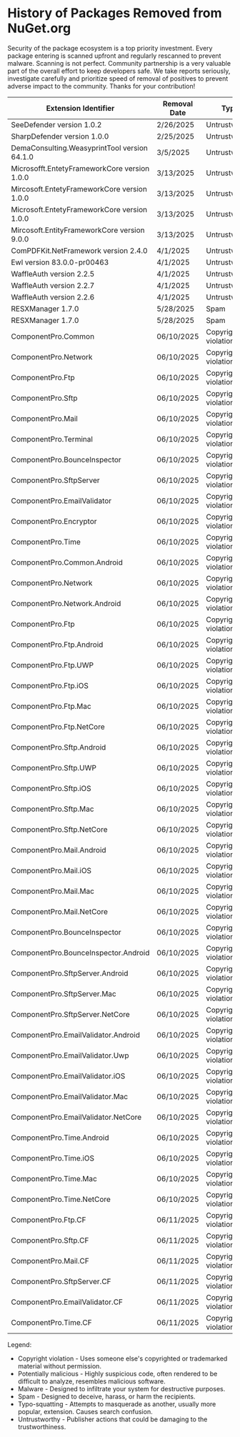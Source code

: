 # History of Packages Removed from NuGet.org

Security of the package ecosystem is a top priority investment. 
Every package entering is scanned upfront and regularly rescanned to prevent malware. 
Scanning is not perfect. Community partnership is a very valuable part of the overall effort to keep developers safe. We take reports seriously, investigate carefully and prioritize speed of removal of positives to prevent adverse impact to the community. Thanks for your contribution!


| Extension Identifier                  | Removal Date | Type                          |
|---------------------------------------|--------------|-------------------------------|
|      SeeDefender	 version 1.0.2    |       2/26/2025       |   Untrustworthy  |
|      SharpDefender	 version 1.0.0    |       2/25/2025       |  Untrustworthy   |
|      DemaConsulting.WeasyprintTool version  64.1.0   |      3/5/2025       |  Untrustworthy   |
|      Microsofft.EntetyFrameworkCore  version  1.0.0   |      3/13/2025       |  Untrustworthy   |
|      Mircоsoft.EntetyFrameworkCore  version  1.0.0   |      3/13/2025       |  Untrustworthy   |
|      Micrоsoft.EntetyFrameworkCore  version  1.0.0   |      3/13/2025       |  Untrustworthy   |
|      Мircosоft.ЕntitуFramеworkСоrе  version  9.0.0   |      3/13/2025       |  Untrustworthy   |
|      ComPDFKit.NetFramework version  2.4.0   |    4/1/2025      |  Untrustworthy   |
|      Ewl version  83.0.0-pr00463   |    4/1/2025       |  Untrustworthy   |
|      WaffleAuth version  2.2.5    |     4/1/2025      |  Untrustworthy   |
|      WaffleAuth version 2.2.7    |     4/1/2025    |  Untrustworthy   |
|      WaffleAuth version 2.2.6    |     4/1/2025    |  Untrustworthy   |
|     RESXManager 1.7.0  |     5/28/2025    | Spam   |
|     RESXManager 1.7.0  |     5/28/2025    | Spam   |
|   ComponentPro.Common    |       06/10/2025       |   Copyright violation |
|   ComponentPro.Network    |       06/10/2025       |  Copyright violation |
|   ComponentPro.Ftp    |      06/10/2025       |  Copyright violation |
|   ComponentPro.Sftp     |      06/10/2025       |  Copyright violation |
|   ComponentPro.Mail    |      06/10/2025       |  Copyright violation |
|   ComponentPro.Terminal   |      06/10/2025       |  Copyright violation |
|   ComponentPro.BounceInspector   |       06/10/2025       |  Copyright violation |
|   ComponentPro.SftpServer    |    06/10/2025      |  Copyright violation |
|   ComponentPro.EmailValidator     |    06/10/2025       |  Copyright violation |
|   ComponentPro.Encryptor      |     06/10/2025      |  Copyright violation |
|   ComponentPro.Time      |     06/10/2025    |  Copyright violation |
|   ComponentPro.Common.Android     |     06/10/2025    |  Copyright violation|
|   ComponentPro.Network    |     06/10/2025    | Copyright violation |
|   ComponentPro.Network.Android    |     06/10/2025    | Copyright violation |
|   ComponentPro.Ftp  |       06/10/2025       |   Copyright violation |
|   ComponentPro.Ftp.Android   |       06/10/2025       |  Copyright violation |
|   ComponentPro.Ftp.UWP    |      06/10/2025      |  Copyright violation |
|   ComponentPro.Ftp.iOS    |      06/10/2025       |  Copyright violation |
|   ComponentPro.Ftp.Mac     |      06/10/2025      |  Copyright violation |
|   ComponentPro.Ftp.NetCore    |      06/10/2025       |  Copyright violation |
|   ComponentPro.Sftp.Android   |      06/10/2025       |  Copyright violation |
|   ComponentPro.Sftp.UWP     |    06/10/2025      |  Copyright violation |
|   ComponentPro.Sftp.iOS   |    06/10/2025       |  Copyright violation |
|   ComponentPro.Sftp.Mac   |     06/10/2025      |  Copyright violation |
|   ComponentPro.Sftp.NetCore    |     06/10/2025    |  Copyright violation |
|   ComponentPro.Mail.Android   |     06/10/2025    |  Copyright violation |
|   ComponentPro.Mail.iOS  |     06/10/2025    | Copyright violation  |
|   ComponentPro.Mail.Mac   |     06/10/2025    | Copyright violation |
|   ComponentPro.Mail.NetCore   |    06/10/2025       |  Copyright violation |
|   ComponentPro.BounceInspector  |     06/10/2025      |  Copyright violation |
|   ComponentPro.BounceInspector.Android  |     06/10/2025    |  Copyright violation |
|   ComponentPro.SftpServer.Android    |     06/10/2025    |  Copyright violation |
|   ComponentPro.SftpServer.Mac   |     06/10/2025    | Copyright violation |
|   ComponentPro.SftpServer.NetCore    |     06/10/2025    | Copyright violation |
|   ComponentPro.EmailValidator.Android   |       06/10/2025       |   Copyright violation |
|   ComponentPro.EmailValidator.Uwp      |       06/10/2025       |  Copyright violation |
|   ComponentPro.EmailValidator.iOS    |      06/10/2025       |  Copyright violation |
|   ComponentPro.EmailValidator.Mac   |      06/10/2025       |  Copyright violation |
|   ComponentPro.EmailValidator.NetCore     |      06/10/2025       |  Copyright violation |
|   ComponentPro.Time.Android |      06/10/2025       |  Copyright violation |
|   ComponentPro.Time.iOS     |      06/10/2025       |  Copyright violation |
|   ComponentPro.Time.Mac    |    06/10/2025     |  Copyright violation |
|   ComponentPro.Time.NetCore   |    06/10/2025      |  Copyright violation |
|   ComponentPro.Ftp.CF    |     06/11/2025      |  Copyright violation |
|   ComponentPro.Sftp.CF |     06/11/2025    |  Copyright violation |
|   ComponentPro.Mail.CF   |     06/11/2025    |  Copyright violation |
|   ComponentPro.SftpServer.CF  |    06/11/2025    | Copyright violation |
|   ComponentPro.EmailValidator.CF |    06/11/2025    | Copyright violation |
|   ComponentPro.Time.CF   |     06/11/2025      |  Copyright violation |







Legend:
- Copyright violation - Uses someone else's copyrighted or trademarked material without permission.
- Potentially malicious - Highly suspicious code, often rendered to be difficult to analyze, resembles malicious software.
- Malware - Designed to infiltrate your system for destructive purposes.
- Spam - Designed to deceive, harass, or harm the recipients.
- Typo-squatting - Attempts to masquerade as another, usually more popular, extension. Causes search confusion.
- Untrustworthy - Publisher actions that could be damaging to the trustworthiness.
